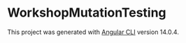 # WorkshopMutationTesting

This project was generated with [Angular CLI](https://github.com/angular/angular-cli) version 14.0.4.
